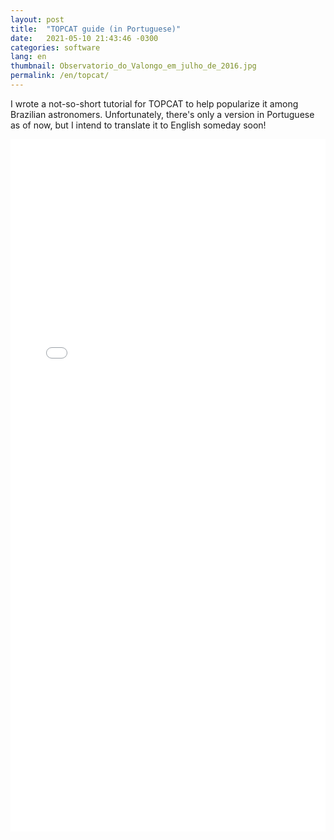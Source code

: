 ```yaml
---
layout: post
title:  "TOPCAT guide (in Portuguese)"
date:   2021-05-10 21:43:46 -0300
categories: software
lang: en
thumbnail: Observatorio_do_Valongo_em_julho_de_2016.jpg
permalink: /en/topcat/
---
```


I wrote a not-so-short tutorial for TOPCAT to help popularize it among Brazilian astronomers. Unfortunately, there's only a version in Portuguese as of now, but I intend to translate it to English someday soon!

<embed src="/acosmicray/pdf/TOPCAT_guide.pdf" width="100%" height="1108">